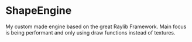 # ShapeEngine
My custom made engine based on the great Raylib Framework. Main focus is being performant and only using draw functions instead of textures.
